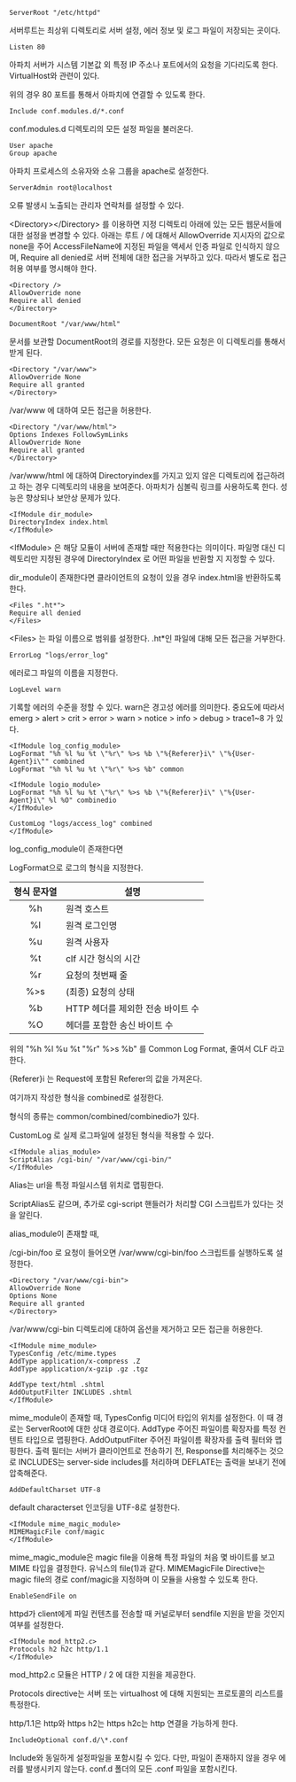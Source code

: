 ```
ServerRoot "/etc/httpd"
```
서버루트는 최상위 디렉토리로 서버 설정, 에러 정보 및 로그 파일이 저장되는 곳이다.

```
Listen 80
```
아파치 서버가 시스템 기본값 외 특정 IP 주소나 포트에서의 요청을 기다리도록 한다. VirtualHost와 관련이 있다.

위의 경우 80 포트를 통해서 아파치에 연결할 수 있도록 한다.
```
Include conf.modules.d/*.conf
```
conf.modules.d 디렉토리의 모든 설정 파일을 불러온다.
```
User apache
Group apache
```
아파치 프로세스의 소유자와 소유 그룹을 apache로 설정한다.
```
ServerAdmin root@localhost
```
오류 발생시 노출되는 관리자 연락처를 설정할 수 있다.


&lt;Directory&gt;&lt;/Directory&gt; 를 이용하면 지정 디렉토리 아래에 있는 모든 웹문서들에 대한 설정을 변경할 수 있다.
아래는 루트 / 에 대해서 
AllowOverride 지시자의 값으로 none을 주어 AccessFileName에 지정된 파일을 액세서 인증 파일로 인식하지 않으며,
Require all denied로 서버 전체에 대한 접근을 거부하고 있다. 따라서 별도로 접근 허용 여부를 명시해야 한다.


```
<Directory />
AllowOverride none
Require all denied
</Directory>
```

```
DocumentRoot "/var/www/html"
```

문서를 보관할 DocumentRoot의 경로를 지정한다.  모든 요청은 이 디렉토리를 통해서 받게 된다.

```
<Directory "/var/www">
AllowOverride None
Require all granted
</Directory>
```
/var/www 에 대하여 모든 접근을 허용한다.

```
<Directory "/var/www/html">
Options Indexes FollowSymLinks
AllowOverride None
Require all granted
</Directory>
```
/var/www/html 에 대하여
Directoryindex를 가지고 있지 않은 디렉토리에 접근하려고 하는 경우 디렉토리의 내용을 보여준다.
아파치가 심볼릭 링크를 사용하도록 한다. 성능은 향상되나 보안상 문제가 있다.


```
<IfModule dir_module>
DirectoryIndex index.html
</IfModule>
```
&lt;IfModule&gt; 은 해당 모듈이 서버에 존재할 때만 적용한다는 의미이다.
파일명 대신 디렉토리만 지정된 경우에 DirectoryIndex 로 어떤 파일을 반환할 지 지정할 수 있다.

dir\_module이 존재한다면 클라이언트의 요청이 있을 경우 index.html을 반환하도록 한다.


```
<Files ".ht*">
Require all denied
</Files>
```
&lt;Files> 는 파일 이름으로 범위를 설정한다.
.ht\*인 파일에 대해 모든 접근을 거부한다.

```
ErrorLog "logs/error_log"
```
에러로그 파일의 이름을 지정한다.

```
LogLevel warn
```
기록할 에러의 수준을 정할 수 있다. warn은 경고성 에러를 의미한다.
중요도에 따라서 emerg > alert > crit > error > warn > notice > info > debug > trace1~8 가 있다.

```
<IfModule log_config_module>
LogFormat "%h %l %u %t \"%r\" %>s %b \"%{Referer}i\" \"%{User-Agent}i\"" combined
LogFormat "%h %l %u %t \"%r\" %>s %b" common

<IfModule logio_module>
LogFormat "%h %l %u %t \"%r\" %>s %b \"%{Referer}i\" \"%{User-Agent}i\" %l %O" combinedio
</IfModule>

CustomLog "logs/access_log" combined
</IfModule>
```
log\_config\_module이 존재한다면

LogFormat으로 로그의 형식을 지정한다.


|형식 문자열|설명|
|:--:|-----|
|%h|원격 호스트|
|%l|원격 로그인명|
|%u|원격 사용자|
|%t|clf 시간 형식의 시간|
|%r|요청의 첫번째 줄|
|%&gt;s|\(최종\) 요청의 상태|
|%b|HTTP 헤더를 제외한 전송 바이트 수|
|%O|헤더를 포함한 송신 바이트 수|

위의 "%h %l %u %t \"%r\" %&gt;s %b" 를 Common Log Format, 줄여서 CLF 라고 한다.

\{Referer\}i 는 Request에 포함된 Referer의 값을 가져온다.

여기까지 작성한 형식을 combined로 설정한다.

형식의 종류는 common/combined/combinedio가 있다.

CustomLog 로 실제 로그파일에 설정된 형식을 적용할 수 있다.


```
<IfModule alias_module>
ScriptAlias /cgi-bin/ "/var/www/cgi-bin/"
</IfModule>
```
Alias는 url을 특정 파일시스템 위치로 맵핑한다.

ScriptAlias도 같으며, 추가로 cgi-script 핸들러가 처리할 CGI 스크립트가 있다는 것을 알린다.

alias\_module이 존재할 때, 

/cgi-bin/foo 로 요청이 들어오면 /var/www/cgi-bin/foo 스크립트를 실행하도록 설정한다.


```
<Directory "/var/www/cgi-bin">
AllowOverride None
Options None
Require all granted
</Directory>
```
/var/www/cgi-bin 디렉토리에 대하여
옵션을 제거하고 모든 접근을 허용한다.

```
<IfModule mime_module>
TypesConfig /etc/mime.types
AddType application/x-compress .Z
AddType application/x-gzip .gz .tgz

AddType text/html .shtml
AddOutputFilter INCLUDES .shtml
</IfModule>
```
mime\_module이 존재할 때,
TypesConfig 미디어 타입의 위치를 설정한다. 이 때 경로는 ServerRoot에 대한 상대 경로이다.
AddType 주어진 파일이름 확장자를 특정 컨텐트 타입으로 맵핑한다.
AddOutputFilter 주어진 파일이름 확장자를 출력 필터와 맵핑한다.
출력 필터는 서버가 클라이언트로 전송하기 전, Response를 처리해주는 것으로
INCLUDES는 server-side includes를 처리하며 DEFLATE는 출력을 보내기 전에 압축해준다.


```
AddDefaultCharset UTF-8
```
default characterset 인코딩을 UTF-8로 설정한다.


```
<IfModule mime_magic_module>
MIMEMagicFile conf/magic
</IfModule>
```
mime\_magic\_module은 magic file을 이용해 특정 파일의 처음 몇 바이트를 보고 MIME 타입을 결정한다. 유닉스의 file(1)과 같다.
MIMEMagicFile Directive는 magic file의 경로 conf/magic을 지정하며 이 모듈을 사용할 수 있도록 한다.


```
EnableSendFile on
```
httpd가 client에게 파일 컨텐츠를 전송할 때 커널로부터 sendfile 지원을 받을 것인지 여부를 설정한다.

```
<IfModule mod_http2.c>
Protocols h2 h2c http/1.1
</IfModule>
```
mod\_http2.c 모듈은 HTTP / 2 에 대한 지원을 제공한다.

Protocols directive는 서버 또는 virtualhost 에 대해 지원되는 프로토콜의 리스트를 특정한다.

http/1.1은 http와 https h2는 https h2c는 http 연결을 가능하게 한다.

```
IncludeOptional conf.d/\*.conf
```

Include와 동일하게 설정파일을 포함시킬 수 있다. 다만, 파일이 존재하지 않을 경우 에러를 발생시키지 않는다.
conf.d 폴더의 모든 .conf 파일을 포함시킨다.
